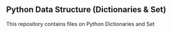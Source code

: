 ## Python Data Structure (Dictionaries & Set)

<p> This repository contains files on Python Dictionaries and Set </p>
